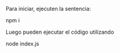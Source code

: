 Para iniciar, ejecuten la sentencia:

npm i

Luego pueden ejecutar el código utilizando 

node index.js
